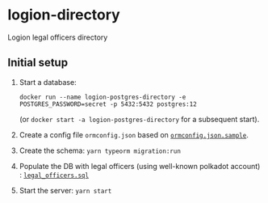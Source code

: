 # logion-directory
Logion legal officers directory

## Initial setup

1. Start a database:

   `docker run --name logion-postgres-directory -e POSTGRES_PASSWORD=secret -p 5432:5432 postgres:12`

   (or `docker start -a logion-postgres-directory` for a subsequent start).

2. Create a config file `ormconfig.json` based on [`ormconfig.json.sample`](ormconfig.json.sample).

3. Create the schema: `yarn typeorm migration:run`
4. Populate the DB with legal officers (using well-known polkadot account) : [`legal_officers.sql`](test/integration/model/legal_officers.sql)
5. Start the server: `yarn start`

